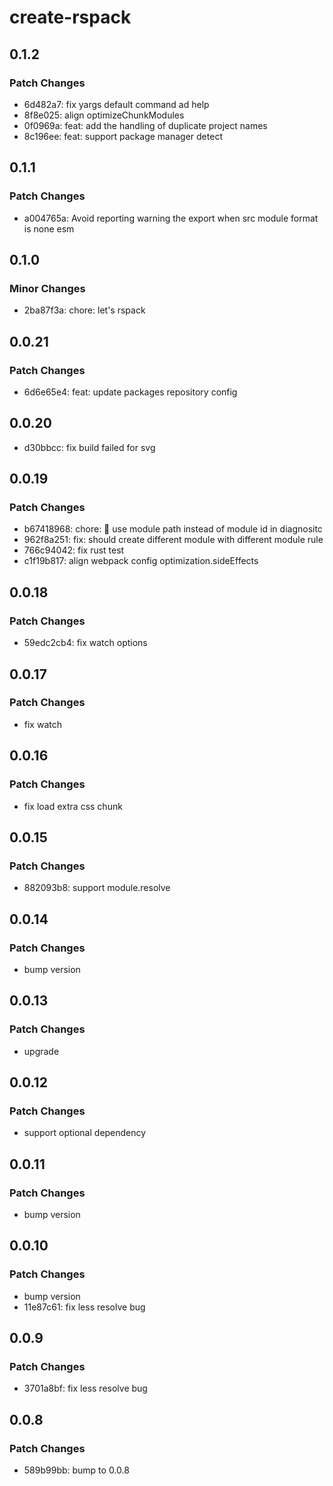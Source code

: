# create-rspack

## 0.1.2

### Patch Changes

- 6d482a7: fix yargs default command ad help
- 8f8e025: align optimizeChunkModules
- 0f0969a: feat: add the handling of duplicate project names
- 8c196ee: feat: support package manager detect

## 0.1.1

### Patch Changes

- a004765a: Avoid reporting warning the export when src module format is none esm

## 0.1.0

### Minor Changes

- 2ba87f3a: chore: let's rspack

## 0.0.21

### Patch Changes

- 6d6e65e4: feat: update packages repository config

## 0.0.20

- d30bbcc: fix build failed for svg

## 0.0.19

### Patch Changes

- b67418968: chore: 🤖 use module path instead of module id in diagnositc
- 962f8a251: fix: should create different module with different module rule
- 766c94042: fix rust test
- c1f19b817: align webpack config optimization.sideEffects

## 0.0.18

### Patch Changes

- 59edc2cb4: fix watch options

## 0.0.17

### Patch Changes

- fix watch

## 0.0.16

### Patch Changes

- fix load extra css chunk

## 0.0.15

### Patch Changes

- 882093b8: support module.resolve

## 0.0.14

### Patch Changes

- bump version

## 0.0.13

### Patch Changes

- upgrade

## 0.0.12

### Patch Changes

- support optional dependency

## 0.0.11

### Patch Changes

- bump version

## 0.0.10

### Patch Changes

- bump version
- 11e87c61: fix less resolve bug

## 0.0.9

### Patch Changes

- 3701a8bf: fix less resolve bug

## 0.0.8

### Patch Changes

- 589b99bb: bump to 0.0.8
